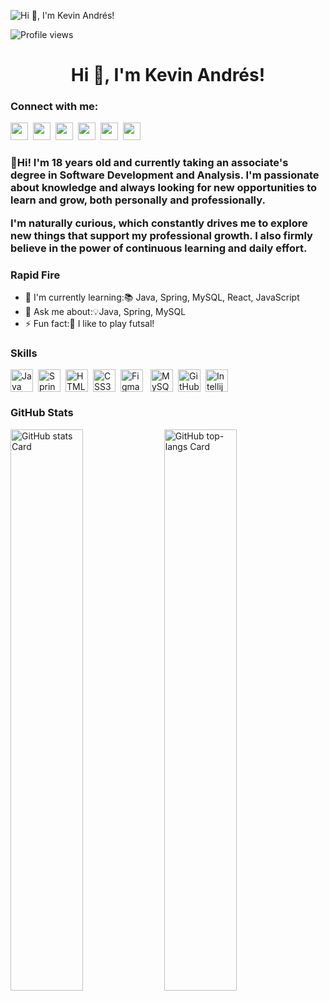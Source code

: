 ![Hi 👋, I'm Kevin Andrés!](https://static.wixstatic.com/media/53fad0_ce0704caa0174d6aa9b2b8101a62fa77~mv2.gif)

![Profile views](https://komarev.com/ghpvc/?username=KevinMachado777&label=Profile%20views&color=0e75b6&style=flat)

<div id="toc">
  <ul align="center" style="list-style: none">
    <summary>
      <h1>
        Hi 👋, I'm Kevin Andrés!
      </h1>
    </summary>
  </ul>
</div>

<h3 align="left">Connect with me:</h3>
<p align="left"><a href="https://github.com/https://github.com/KevinMachado777" target="_blank"><img src="https://img.shields.io/badge/GitHub-100000?style=for-the-badge&logo=github&logoColor=white" height="28" style="margin-right: 4px"></a> <a href="kevin_machado@soy.sena.edu.co" target="_blank"><img src="https://img.shields.io/badge/Gmail-D14836?style=for-the-badge&logo=gmail&logoColor=white" height="28" style="margin-right: 4px"></a> <a href="https://www.linkedin.com/in/https://www.linkedin.com/in/kevin-andr%C3%A9s-machado-rueda-17a192339/" target="_blank"><img src="https://img.shields.io/badge/LinkedIn-0077B5?style=for-the-badge&logo=linkedin&logoColor=white" height="28" style="margin-right: 4px"></a> <a href="https://www.instagram.com/https://www.instagram.com/kevin_machadorueda/" target="_blank"><img src="https://img.shields.io/badge/Instagram-E4405F?style=for-the-badge&logo=instagram&logoColor=white" height="28" style="margin-right: 4px"></a> <a href="https://www.facebook.com/https://www.facebook.com/kevin.a.rueda.3" target="_blank"><img src="https://img.shields.io/badge/Facebook-1877F2?style=for-the-badge&logo=facebook&logoColor=white" height="28" style="margin-right: 4px"></a> <a href="https://www.tiktok.com/@https://www.tiktok.com/@k3v1nan.dres" target="_blank"><img src="https://img.shields.io/badge/TikTok-000000?style=for-the-badge&logo=tiktok&logoColor=white" height="28" style="margin-right: 4px"></a></p>

 <h3 align="left">🚀Hi! I'm 18 years old and currently taking an associate's degree in Software Development and Analysis. I'm passionate about knowledge and always looking for new opportunities to learn and grow, both personally and professionally.

I'm naturally curious, which constantly drives me to explore new things that support my professional growth. I also firmly believe in the power of continuous learning and daily effort.</h3>

<h3 align="left">Rapid Fire</h3>

- 🌱 I'm currently learning:📚 Java, Spring, MySQL, React, JavaScript
- 💬 Ask me about:💡Java, Spring, MySQL
- ⚡ Fun fact:🎢 I like to play futsal!

 **<h3 align="left">Skills</h3>**

<div style="display: flex; flex-wrap: wrap; gap: 4px; justify-content: left;">
<img src="https://cdn.jsdelivr.net/gh/devicons/devicon/icons/java/java-original.svg" height="36" alt="Java" style="margin-right: 4px"> 
<img src="https://cdn.jsdelivr.net/gh/devicons/devicon/icons/spring/spring-original.svg" height="36" alt="Spring" style="margin-right: 4px">
<img src="https://cdn.jsdelivr.net/gh/devicons/devicon@latest/icons/html5/html5-original-wordmark.svg" height="36" alt="HTML5" style="margin-right: 4px">
<img src="https://cdn.jsdelivr.net/gh/devicons/devicon@latest/icons/css3/css3-original-wordmark.svg" height="36" alt="CSS3" style="margin-right: 4px">
<img src="https://cdn.jsdelivr.net/gh/devicons/devicon@latest/icons/figma/figma-original.svg" height="36" alt="Figma" style="margin-right: 8px">
<img src="https://cdn.jsdelivr.net/gh/devicons/devicon@latest/icons/mysql/mysql-original-wordmark.svg" height="36" alt="MySQL" style="margin-right: 4px">
<img src="https://cdn.jsdelivr.net/gh/devicons/devicon/icons/github/github-original.svg" height="36" alt="GitHub" style="margin-right: 4px">
<img src="https://cdn.jsdelivr.net/gh/devicons/devicon@latest/icons/intellij/intellij-original.svg" height="36" alt="Intellij" style="margin-right: 4px"></div>

 <h3 align="left">GitHub Stats</h3>

<p align="left">
  <img width="48%" src="https://github-readme-stats.vercel.app/api?username=KevinMachado777&theme=react&hide_title=false&hide_rank=false&show_icons=false&include_all_commits=false&count_private=true&line_height=23" alt="GitHub stats Card" />

  <img width="48%" src="https://github-readme-stats.vercel.app/api/top-langs?username=KevinMachado777&theme=react&hide_title=false&layout=compact&langs_count=6&hide_progress=false&card_width=400" alt="GitHub top-langs Card" />
</p>

